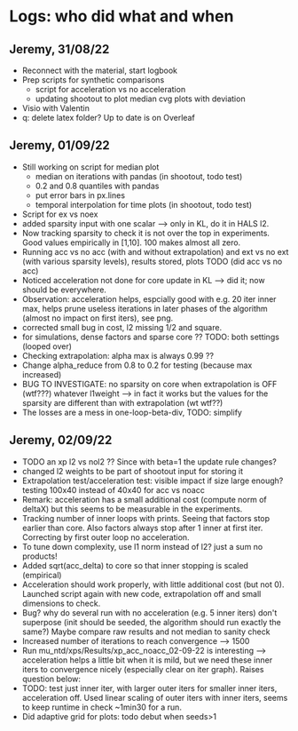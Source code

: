 # Logs: who did what and when

## Jeremy, 31/08/22
- Reconnect with the material, start logbook
- Prep scripts for synthetic comparisons
  - script for acceleration vs no acceleration
  - updating shootout to plot median cvg plots with deviation
- Visio with Valentin
- q: delete latex folder? Up to date is on Overleaf

## Jeremy, 01/09/22
- Still working on script for median plot
  - median on iterations with pandas (in shootout, todo test)
  - 0.2 and 0.8 quantiles with pandas
  - put error bars in px.lines
  - temporal interpolation for time plots (in shootout, todo test)
- Script for ex vs noex
- added sparsity input with one scalar --> only in KL, do it in HALS l2.
- Now tracking sparsity to check it is not over the top in experiments. Good values empirically in [1,10]. 100 makes almost all zero.
- Running acc vs no acc (with and without extrapolation) and ext vs no ext (with various sparsity levels), results stored, plots TODO (did acc vs no acc)
- Noticed acceleration not done for core update in KL --> did it; now should be everywhere.
- Observation: acceleration helps, espcially good with e.g. 20 iter inner max, helps prune useless iterations in later phases of the algorithm (almost no impact on first iters), see png.
- corrected small bug in cost, l2 missing 1/2 and square.
- for simulations, dense factors and sparse core ?? TODO: both settings (looped over)
- Checking extrapolation: alpha max is always 0.99 ??
- Change alpha_reduce from 0.8 to 0.2 for testing (because max increased)
- BUG TO INVESTIGATE: no sparsity on core when extrapolation is OFF (wtf???) whatever l1weight --> in fact it works but the values for the sparsity are different than with extrapolation (wt wtf??)
- The losses are a mess in one-loop-beta-div, TODO: simplify

## Jeremy, 02/09/22

- TODO an xp l2 vs nol2 ?? Since with beta=1 the update rule changes?
- changed l2 weights to be part of shootout input for storing it
- Extrapolation test/acceleration test: visible impact if size large enough? testing 100x40 instead of 40x40 for acc vs noacc
- Remark: acceleration has a small additional cost (compute norm of deltaX) but this seems to be measurable in the experiments.
- Tracking number of inner loops with prints. Seeing that factors stop earlier than core. Also factors always stop after 1 inner at first iter. Correcting by first outer loop no acceleration.
- To tune down complexity, use l1 norm instead of l2? just a sum no products!
- Added sqrt(acc_delta) to core so that inner stopping is scaled (empirical)
- Acceleration should work properly, with little additional cost (but not 0). Launched script again with new code, extrapolation off and small dimensions to check.
- Bug? why do several run with no acceleration (e.g. 5 inner iters) don't superpose (init should be seeded, the algorithm should run exactly the same?) Maybe compare raw results and not median to sanity check
- Increased number of iterations to reach convergence --> 1500
- Run mu_ntd/xps/Results/xp_acc_noacc_02-09-22 is interesting --> acceleration helps a little bit when it is mild, but we need these inner iters to convergence nicely (especially clear on iter graph). Raises question below:
- TODO: test just inner iter, with larger outer iters for smaller inner iters, acceleration off. Used linear scaling of outer iters with inner iters, seems to keep runtime in check ~1min30 for a run.
- Did adaptive grid for plots: todo debut when seeds>1
  